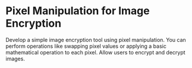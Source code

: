 # Pixel Manipulation for Image Encryption
Develop a simple image encryption tool using pixel manipulation. You can perform operations like swapping pixel values or applying a basic mathematical operation to each pixel. Allow users to encrypt and decrypt images.